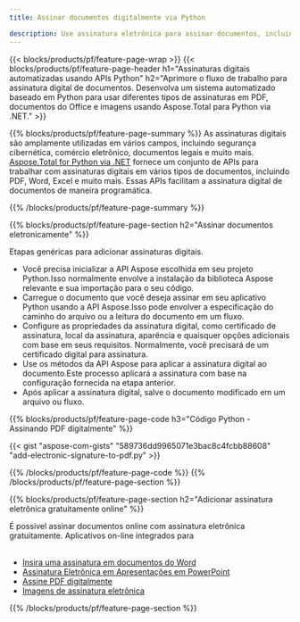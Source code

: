 ```yaml
---
title: Assinar documentos digitalmente via Python

description: Use assinatura eletrônica para assinar documentos, incluindo Microsoft Word, Excel, PowerPoint, PDF e imagens por meio de seu aplicativo Python. Insira eSginature online via aplicativo.
---
```


{{< blocks/products/pf/feature-page-wrap >}}
{{< blocks/products/pf/feature-page-header h1="Assinaturas digitais automatizadas usando APIs Python" h2="Aprimore o fluxo de trabalho para assinatura digital de documentos. Desenvolva um sistema automatizado baseado em Python para usar diferentes tipos de assinaturas em PDF, documentos do Office e imagens usando Aspose.Total para Python via .NET." >}}

{{% blocks/products/pf/feature-page-summary %}}
As assinaturas digitais são amplamente utilizadas em vários campos, incluindo segurança cibernética, comércio eletrônico, documentos legais e muito mais. [Aspose.Total for Python via .NET](https://products.aspose.com/total/python-net/) fornece um conjunto de APIs para trabalhar com assinaturas digitais em vários tipos de documentos, incluindo PDF, Word, Excel e muito mais. Essas APIs facilitam a assinatura digital de documentos de maneira programática.

{{% /blocks/products/pf/feature-page-summary  %}}

{{% blocks/products/pf/feature-page-section  h2="Assinar documentos eletronicamente" %}}

Etapas genéricas para adicionar assinaturas digitais.  
- Você precisa inicializar a API Aspose escolhida em seu projeto Python.Isso normalmente envolve a instalação da biblioteca Aspose relevante e sua importação para o seu código. 
- Carregue o documento que você deseja assinar em seu aplicativo Python usando a API Aspose.Isso pode envolver a especificação do caminho do arquivo ou a leitura do documento em um fluxo.
- Configure as propriedades da assinatura digital, como certificado de assinatura, local da assinatura, aparência e quaisquer opções adicionais com base em seus requisitos. Normalmente, você precisará de um certificado digital para assinatura.
- Use os métodos da API Aspose para aplicar a assinatura digital ao documento.Este processo aplicará a assinatura com base na configuração fornecida na etapa anterior.
- Após aplicar a assinatura digital, salve o documento modificado em um arquivo ou fluxo.

{{% blocks/products/pf/feature-page-code h3="Código Python - Assinando PDF digitalmente" %}}

{{< gist "aspose-com-gists" "589736dd9965071e3bac8c4fcbb88608" "add-electronic-signature-to-pdf.py" >}}

{{% /blocks/products/pf/feature-page-code  %}}
{{% /blocks/products/pf/feature-page-section %}}

{{% blocks/products/pf/feature-page-section  h2="Adicionar assinatura eletrônica gratuitamente online" %}}

É possível assinar documentos online com assinatura eletrônica gratuitamente. Aplicativos on-line integrados para<br /><br />

- [Insira uma assinatura em documentos do Word](https://products.aspose.com/total/python-net/signature/word/)
- [Assinatura Eletrônica em Apresentações em PowerPoint](https://products.aspose.com/total/python-net/signature/powerpoint/)
- [Assine PDF digitalmente](https://products.aspose.com/total/python-net/signature/pdf/)
- [Imagens de assinatura eletrônica](https://products.aspose.com/total/python-net/signature/image/)

{{% /blocks/products/pf/feature-page-section %}}